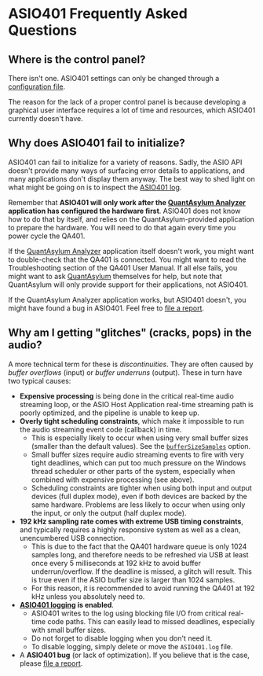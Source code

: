 # ASIO401 Frequently Asked Questions

## Where is the control panel?

There isn't one. ASIO401 settings can only be changed through a [configuration
file][CONFIGURATION].

The reason for the lack of a proper control panel is because developing a
graphical user interface requires a lot of time and resources, which ASIO401
currently doesn't have.

## Why does ASIO401 fail to initialize?

ASIO401 can fail to initialize for a variety of reasons. Sadly, the ASIO API
doesn't provide many ways of surfacing error details to applications, and many
applications don't display them anyway. The best way to shed light on what might
be going on is to inspect the [ASIO401 log][logging].

Remember that **ASIO401 will only work after the [QuantAsylum Analyzer][]
application has configured the hardware first**. ASIO401 does not know how to do
that by itself, and relies on the QuantAsylum-provided application to prepare
the hardware. You will need to do that again every time you power cycle the
QA401.

If the [QuantAsylum Analyzer][] application itself doesn't work, you might want
to double-check that the QA401 is connected. You might want to read the
Troubleshooting section of the QA401 User Manual. If all else fails, you might
want to ask [QuantAsylum][] themselves for help, but note that QuantAsylum will
only provide support for their applications, not ASIO401.

If the QuantAsylum Analyzer application works, but ASIO401 doesn't, you might
have found a bug in ASIO401. Feel free to [file a report][report].

## Why am I getting "glitches" (cracks, pops) in the audio?

A more technical term for these is *discontinuities*. They are often caused by
*buffer overflows* (input) or *buffer underruns* (output). These in turn have
two typical causes:

 - **Expensive processing** is being done in the critical real-time audio
   streaming loop, or the ASIO Host Application real-time streaming path is
   poorly optimized, and the pipeline is unable to keep up.
 - **Overly tight scheduling constraints**, which make it impossible to run the
   audio streaming event code (callback) in time.
   - This is especially likely to occur when using very small buffer sizes
     (smaller than the default values). See the
     [`bufferSizeSamples`][bufferSizeSamples] option.
   - Small buffer sizes require audio streaming events to fire with very tight
     deadlines, which can put too much pressure on the Windows thread scheduler
     or other parts of the system, especially when combined with expensive
     processing (see above).
   - Scheduling constraints are tighter when using both input and output
     devices (full duplex mode), even if both devices are backed by the same
     hardware. Problems are less likely to occur when using only the input, or
     only the output (half duplex mode).
 - **192 kHz sampling rate comes with extreme USB timing constraints**, and
   typically requires a highly responsive system as well as a clean,
   unencumbered USB connection.
   - This is due to the fact that the QA401 hardware queue is only 1024 samples
     long, and therefore needs to be refreshed via USB at least once every 5
     milliseconds at 192 kHz to avoid buffer underrun/overflow. If the deadline
     is missed, a glitch will result. This is true even if the ASIO buffer size
     is larger than 1024 samples.
   - For this reason, it is recommended to avoid running the QA401 at 192 kHz
     unless you absolutely need to.
 - **[ASIO401 logging][logging] is enabled**.
   - ASIO401 writes to the log using blocking file I/O from critical real-time
     code paths. This can easily lead to missed deadlines, especially with small
     buffer sizes.
   - Do not forget to disable logging when you don't need it.
   - To disable logging, simply delete or move the `ASIO401.log` file.
 - A **ASIO401 bug** (or lack of optimization). If you believe that is the case,
   please [file a report][report].

[bufferSizeSamples]: CONFIGURATION.md#option-bufferSizeSamples
[CONFIGURATION]: CONFIGURATION.md
[logging]: README.md#logging
[QuantAsylum]: https://github.com/QuantAsylum
[QuantAsylum Analyzer]: https://github.com/QuantAsylum/QA401/releases
[report]: README.md#reporting-issues-feedback-feature-requests
